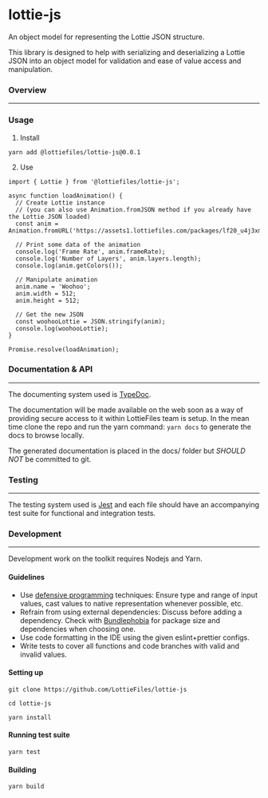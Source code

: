 # lottie-js

An object model for representing the Lottie JSON structure.

This library is designed to help with serializing and deserializing a Lottie JSON into an object model for validation and ease of value access and manipulation.

### Overview
---

### Usage
1. Install
```
yarn add @lottiefiles/lottie-js@0.0.1
```

2. Use
```
import { Lottie } from '@lottiefiles/lottie-js';

async function loadAnimation() {
  // Create Lottie instance 
  // (you can also use Animation.fromJSON method if you already have the Lottie JSON loaded)
  const anim = Animation.fromURL('https://assets1.lottiefiles.com/packages/lf20_u4j3xm6r.json');

  // Print some data of the animation
  console.log('Frame Rate', anim.frameRate);
  console.log('Number of Layers', anim.layers.length);
  console.log(anim.getColors());

  // Manipulate animation
  anim.name = 'Woohoo';
  anim.width = 512;
  anim.height = 512;

  // Get the new JSON
  const woohooLottie = JSON.stringify(anim);
  console.log(woohooLottie);
}

Promise.resolve(loadAnimation);
```

### Documentation &amp; API
---
The documenting system used is [TypeDoc](https://typedoc.org/).

The documentation will be made available on the web soon as a way of providing secure access to it within LottieFiles team is setup. In the mean time clone the repo and run the yarn command: `yarn docs` to generate the docs to browse locally. 

The generated documentation is placed in the docs/ folder but *SHOULD NOT* be committed to git.

### Testing
---
The testing system used is [Jest](https://jestjs.io/) and each file should have an accompanying test suite for functional and integration tests.

### Development
---
Development work on the toolkit requires Nodejs and Yarn.

#### Guidelines
- Use [defensive programming](https://en.wikipedia.org/wiki/Defensive_programming) techniques: Ensure type and range of input values, cast values to native representation whenever possible, etc.
- Refrain from using external dependencies: Discuss before adding a dependency. Check with [Bundlephobia](https://bundlephobia.com/) for package size and dependencies when choosing one.
- Use code formatting in the IDE using the given eslint+prettier configs.
- Write tests to cover all functions and code branches with valid and invalid values.

#### Setting up
```
git clone https://github.com/LottieFiles/lottie-js

cd lottie-js

yarn install
```

#### Running test suite
```
yarn test
```

#### Building
```
yarn build
```
